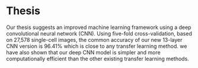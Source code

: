 # Thesis

Our thesis suggests an improved machine learning framework using a deep convolutional neural network
(CNN). Using five-fold cross-validation, based on 27,578 single-cell images, the common accuracy of our
new 13-layer CNN version is 96.41% which is close to any transfer learning method. we have also shown
that our deep CNN model is simpler and more computationally efficient than the other existing transfer
learning methods.
